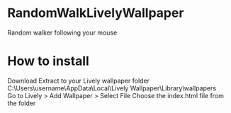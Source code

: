 # RandomWalkLivelyWallpaper
Random walker following your mouse

# How to install
Download
Extract to your Lively wallpaper folder C:\Users\username\AppData\Local\Lively Wallpaper\Library\wallpapers\
Go to Lively > Add Wallpaper > Select File
Choose the index.html file from the folder
